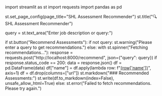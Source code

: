 import streamlit as st
import requests
import pandas as pd

st.set_page_config(page_title="SHL Assessment Recommender")
st.title("🔍 SHL Assessment Recommender")

query = st.text_area("Enter job description or query:")

if st.button("Recommend Assessments"):
    if not query:
        st.warning("Please enter a query to get recommendations.")
    else:
        with st.spinner("Fetching recommendations..."):
            response = requests.post("http://localhost:8000/recommend", json={"query": query})
            if response.status_code == 200:
                data = response.json()
                df = pd.DataFrame(data)
                df["name"] = df.apply(lambda row: f"[{row['name']}]({row['url']})", axis=1)
                df = df.drop(columns=["url"])
                st.markdown("### Recommended Assessments:")
                st.write(df.to_markdown(index=False), unsafe_allow_html=True)
            else:
                st.error("Failed to fetch recommendations. Please try again.")
